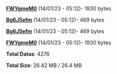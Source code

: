 [**FWYgmeM0**](/data/FWYgmeM0.txt) (14/01/23 - 05:12)- 1930 bytes

[**Bg6J5efm**](/data/Bg6J5efm.txt) (14/01/23 - 05:12)- 469 bytes

[**Bg6J5efm**](/data/Bg6J5efm.txt) (14/01/23 - 05:12)- 469 bytes

[**FWYgmeM0**](/data/FWYgmeM0.txt) (14/01/23 - 05:12)- 1930 bytes

**Total Datas**: 4276

**Total Size**: 26.42 MB / 26.4 MB